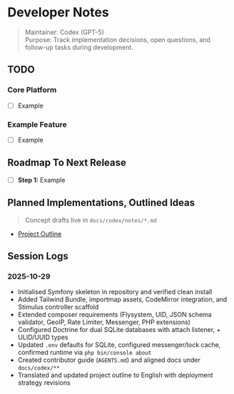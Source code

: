 # Developer Notes

> Maintainer: Codex (GPT-5)  
> Purpose: Track implementation decisions, open questions, and follow-up tasks during development.

## TODO
### Core Platform
- [ ] Example

### Example Feature
- [ ] Example

## Roadmap To Next Release
- [ ] **Step 1:** Example

## Planned Implementations, Outlined Ideas
> Concept drafts live in `docs/codex/notes/*.md`

- [Project Outline](./notes/OUTLINE.md)

## Session Logs
### 2025-10-29
- Initialised Symfony skeleton in repository and verified clean install
- Added Tailwind Bundle, importmap assets, CodeMirror integration, and Stimulus controller scaffold
- Extended composer requirements (Flysystem, UID, JSON schema validator, GeoIP, Rate Limiter, Messenger, PHP extensions)
- Configured Doctrine for dual SQLite databases with attach listener, + ULID/UUID types
- Updated `.env` defaults for SQLite, configured messenger/lock cache, confirmed runtime via `php bin/console about`
- Created contributor guide (`AGENTS.md`) and aligned docs under `docs/codex/**`
- Translated and updated project outline to English with deployment strategy revisions
